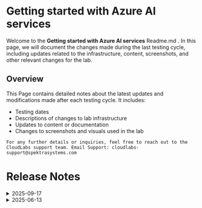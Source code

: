 # Getting started with Azure AI services

Welcome to the **Getting started with Azure AI services** Readme.md . In this page, we will document the changes made during the last testing cycle, including updates related to the infrastructure, content, screenshots, and other relevant changes for the lab.

## Overview

This Page contains detailed notes about the latest updates and modifications made after each testing cycle. It includes:

- Testing dates
- Descriptions of changes to lab infrastructure
- Updates to content or documentation
- Changes to screenshots and visuals used in the lab

`For any further details or inquiries, feel free to reach out to the CloudLabs support team. Email Support: cloudlabs-support@spektrasystems.com`

# Release Notes

<details>
  <summary>2025-09-17</summary>

## Release Date: 2025-09-17

### Summary of Changes

Minor instructions and screenshots were updated. Updated the content in Lab 02.

### Infrastructure Changes

N/A

### Content Changes

N/A

### Screenshot Updates

- **Minor updates**: 

    - **Updated Screenshots**: Updated few screenshots.
      
### Testing Notes

- **Testing Date**: 2025-09-09

### Testing Scope 

Performed end to end lab testing, updated lab guide for better clarity. Lab 02 content was updated with custom vision instead of AI services.

---
</details>

<details>
  <summary>2025-06-13</summary>

### Release Date: 2025-05-13

- **Change**: Enhanced the labguide with new latest screenshots.
  
- **Testing Date**: 2025-06-13

## Infrastructure Changes

NA

## Content Changes

NA
  

## Screenshot Updates

- **Change**: Enhanced the labguide with new latest screenshots.

## Validation

NA

## Testing Notes

- **Test Validation Summary**: Validated the lab guide steps, enhanced the labguide with new latest screenshots.


---
</details>

